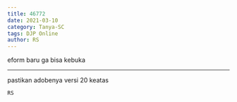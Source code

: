 ```yaml
---
title: 46772
date: 2021-03-10
category: Tanya-SC
tags: DJP Online
author: RS
---
```


eform baru ga bisa kebuka

---

pastikan adobenya versi 20 keatas

`RS`
